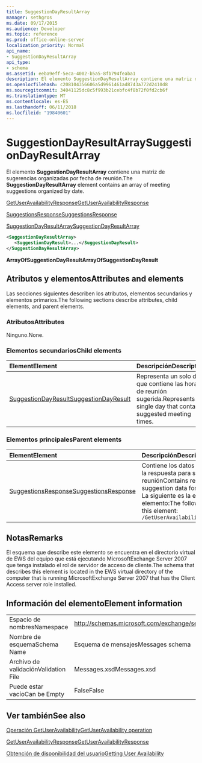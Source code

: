 ```yaml
---
title: SuggestionDayResultArray
manager: sethgros
ms.date: 09/17/2015
ms.audience: Developer
ms.topic: reference
ms.prod: office-online-server
localization_priority: Normal
api_name:
- SuggestionDayResultArray
api_type:
- schema
ms.assetid: eeba9eff-5eca-4002-b5a5-8fb794feaba1
description: El elemento SuggestionDayResultArray contiene una matriz de sugerencias organizadas por fecha de reunión.
ms.openlocfilehash: c208104356606a5d9961461ad8743a772d2410d8
ms.sourcegitcommit: 34041125dc8c5f993b21cebfc4f8b72f0fd2cb6f
ms.translationtype: MT
ms.contentlocale: es-ES
ms.lasthandoff: 06/11/2018
ms.locfileid: "19840601"
---
```

# <a name="suggestiondayresultarray"></a><span data-ttu-id="8958c-103">SuggestionDayResultArray</span><span class="sxs-lookup"><span data-stu-id="8958c-103">SuggestionDayResultArray</span></span>

<span data-ttu-id="8958c-104">El elemento **SuggestionDayResultArray** contiene una matriz de sugerencias organizadas por fecha de reunión.</span><span class="sxs-lookup"><span data-stu-id="8958c-104">The **SuggestionDayResultArray** element contains an array of meeting suggestions organized by date.</span></span> 
  
[<span data-ttu-id="8958c-105">GetUserAvailabilityResponse</span><span class="sxs-lookup"><span data-stu-id="8958c-105">GetUserAvailabilityResponse</span></span>](getuseravailabilityresponse.md)
  
[<span data-ttu-id="8958c-106">SuggestionsResponse</span><span class="sxs-lookup"><span data-stu-id="8958c-106">SuggestionsResponse</span></span>](suggestionsresponse.md)
  
[<span data-ttu-id="8958c-107">SuggestionDayResultArray</span><span class="sxs-lookup"><span data-stu-id="8958c-107">SuggestionDayResultArray</span></span>](suggestiondayresultarray.md)
  
```xml
<SuggestionDayResultArray>
   <SuggestionDayResult>...</SuggestionDayResult>
</SuggestionDayResultArray>
```

 <span data-ttu-id="8958c-108">**ArrayOfSuggestionDayResult**</span><span class="sxs-lookup"><span data-stu-id="8958c-108">**ArrayOfSuggestionDayResult**</span></span>
## <a name="attributes-and-elements"></a><span data-ttu-id="8958c-109">Atributos y elementos</span><span class="sxs-lookup"><span data-stu-id="8958c-109">Attributes and elements</span></span>

<span data-ttu-id="8958c-110">Las secciones siguientes describen los atributos, elementos secundarios y elementos primarios.</span><span class="sxs-lookup"><span data-stu-id="8958c-110">The following sections describe attributes, child elements, and parent elements.</span></span>
  
### <a name="attributes"></a><span data-ttu-id="8958c-111">Atributos</span><span class="sxs-lookup"><span data-stu-id="8958c-111">Attributes</span></span>

<span data-ttu-id="8958c-112">Ninguno.</span><span class="sxs-lookup"><span data-stu-id="8958c-112">None.</span></span>
  
### <a name="child-elements"></a><span data-ttu-id="8958c-113">Elementos secundarios</span><span class="sxs-lookup"><span data-stu-id="8958c-113">Child elements</span></span>

|<span data-ttu-id="8958c-114">**Element**</span><span class="sxs-lookup"><span data-stu-id="8958c-114">**Element**</span></span>|<span data-ttu-id="8958c-115">**Descripción**</span><span class="sxs-lookup"><span data-stu-id="8958c-115">**Description**</span></span>|
|:-----|:-----|
|[<span data-ttu-id="8958c-116">SuggestionDayResult</span><span class="sxs-lookup"><span data-stu-id="8958c-116">SuggestionDayResult</span></span>](suggestiondayresult.md) <br/> |<span data-ttu-id="8958c-117">Representa un solo día que contiene las horas de reunión sugerida.</span><span class="sxs-lookup"><span data-stu-id="8958c-117">Represents a single day that contains suggested meeting times.</span></span>  <br/> |
   
### <a name="parent-elements"></a><span data-ttu-id="8958c-118">Elementos principales</span><span class="sxs-lookup"><span data-stu-id="8958c-118">Parent elements</span></span>

|<span data-ttu-id="8958c-119">**Element**</span><span class="sxs-lookup"><span data-stu-id="8958c-119">**Element**</span></span>|<span data-ttu-id="8958c-120">**Descripción**</span><span class="sxs-lookup"><span data-stu-id="8958c-120">**Description**</span></span>|
|:-----|:-----|
|[<span data-ttu-id="8958c-121">SuggestionsResponse</span><span class="sxs-lookup"><span data-stu-id="8958c-121">SuggestionsResponse</span></span>](suggestionsresponse.md) <br/> |<span data-ttu-id="8958c-122">Contiene los datos de información y sugerencia de la respuesta para solicitado sugerencias de reunión</span><span class="sxs-lookup"><span data-stu-id="8958c-122">Contains response information and suggestion data for requested meeting suggestions</span></span>  <br/> <span data-ttu-id="8958c-123">La siguiente es la expresión de XPath para este elemento:</span><span class="sxs-lookup"><span data-stu-id="8958c-123">The following is the XPath expression to this element:</span></span>  <br/>  `/GetUserAvailabilityResponse/SuggestionsResponse` <br/> |
   
## <a name="remarks"></a><span data-ttu-id="8958c-124">Notas</span><span class="sxs-lookup"><span data-stu-id="8958c-124">Remarks</span></span>

<span data-ttu-id="8958c-125">El esquema que describe este elemento se encuentra en el directorio virtual de EWS del equipo que está ejecutando MicrosoftExchange Server 2007 que tenga instalado el rol de servidor de acceso de cliente.</span><span class="sxs-lookup"><span data-stu-id="8958c-125">The schema that describes this element is located in the EWS virtual directory of the computer that is running MicrosoftExchange Server 2007 that has the Client Access server role installed.</span></span>
  
## <a name="element-information"></a><span data-ttu-id="8958c-126">Información del elemento</span><span class="sxs-lookup"><span data-stu-id="8958c-126">Element information</span></span>

|||
|:-----|:-----|
|<span data-ttu-id="8958c-127">Espacio de nombres</span><span class="sxs-lookup"><span data-stu-id="8958c-127">Namespace</span></span>  <br/> |http://schemas.microsoft.com/exchange/services/2006/messages  <br/> |
|<span data-ttu-id="8958c-128">Nombre de esquema</span><span class="sxs-lookup"><span data-stu-id="8958c-128">Schema Name</span></span>  <br/> |<span data-ttu-id="8958c-129">Esquema de mensajes</span><span class="sxs-lookup"><span data-stu-id="8958c-129">Messages schema</span></span>  <br/> |
|<span data-ttu-id="8958c-130">Archivo de validación</span><span class="sxs-lookup"><span data-stu-id="8958c-130">Validation File</span></span>  <br/> |<span data-ttu-id="8958c-131">Messages.xsd</span><span class="sxs-lookup"><span data-stu-id="8958c-131">Messages.xsd</span></span>  <br/> |
|<span data-ttu-id="8958c-132">Puede estar vacío</span><span class="sxs-lookup"><span data-stu-id="8958c-132">Can be Empty</span></span>  <br/> |<span data-ttu-id="8958c-133">False</span><span class="sxs-lookup"><span data-stu-id="8958c-133">False</span></span>  <br/> |
   
## <a name="see-also"></a><span data-ttu-id="8958c-134">Ver también</span><span class="sxs-lookup"><span data-stu-id="8958c-134">See also</span></span>



[<span data-ttu-id="8958c-135">Operación GetUserAvailability</span><span class="sxs-lookup"><span data-stu-id="8958c-135">GetUserAvailability operation</span></span>](getuseravailability-operation.md)
  
[<span data-ttu-id="8958c-136">GetUserAvailabilityResponse</span><span class="sxs-lookup"><span data-stu-id="8958c-136">GetUserAvailabilityResponse</span></span>](getuseravailabilityresponse.md)


[<span data-ttu-id="8958c-137">Obtención de disponibilidad del usuario</span><span class="sxs-lookup"><span data-stu-id="8958c-137">Getting User Availability</span></span>](http://msdn.microsoft.com/library/d4133fcb-9b0f-4e6b-aadf-a389da83516a%28Office.15%29.aspx)


